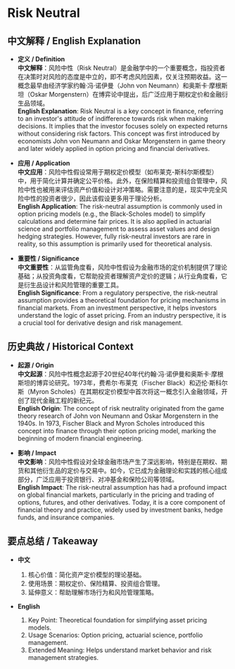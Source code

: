 # Risk Neutral

## 中文解释 / English Explanation

* **定义 / Definition**  
  **中文解释**：风险中性（Risk Neutral）是金融学中的一个重要概念，指投资者在决策时对风险的态度是中立的，即不考虑风险因素，仅关注预期收益。这一概念最早由经济学家约翰·冯·诺伊曼（John von Neumann）和奥斯卡·摩根斯坦（Oskar Morgenstern）在博弈论中提出，后广泛应用于期权定价和金融衍生品领域。  
  **English Explanation**: Risk Neutral is a key concept in finance, referring to an investor's attitude of indifference towards risk when making decisions. It implies that the investor focuses solely on expected returns without considering risk factors. This concept was first introduced by economists John von Neumann and Oskar Morgenstern in game theory and later widely applied in option pricing and financial derivatives.

* **应用 / Application**  
  **中文应用**：风险中性假设常用于期权定价模型（如布莱克-斯科尔斯模型）中，用于简化计算并确定公平价格。此外，在保险精算和投资组合管理中，风险中性也被用来评估资产价值和设计对冲策略。需要注意的是，现实中完全风险中性的投资者很少，因此该假设更多用于理论分析。  
  **English Application**: The risk-neutral assumption is commonly used in option pricing models (e.g., the Black-Scholes model) to simplify calculations and determine fair prices. It is also applied in actuarial science and portfolio management to assess asset values and design hedging strategies. However, fully risk-neutral investors are rare in reality, so this assumption is primarily used for theoretical analysis.

* **重要性 / Significance**  
  **中文重要性**：从监管角度看，风险中性假设为金融市场的定价机制提供了理论基础；从投资角度看，它帮助投资者理解资产定价的逻辑；从行业角度看，它是衍生品设计和风险管理的重要工具。  
  **English Significance**: From a regulatory perspective, the risk-neutral assumption provides a theoretical foundation for pricing mechanisms in financial markets. From an investment perspective, it helps investors understand the logic of asset pricing. From an industry perspective, it is a crucial tool for derivative design and risk management.

## 历史典故 / Historical Context

* **起源 / Origin**  
  **中文起源**：风险中性概念起源于20世纪40年代约翰·冯·诺伊曼和奥斯卡·摩根斯坦的博弈论研究。1973年，费希尔·布莱克（Fischer Black）和迈伦·斯科尔斯（Myron Scholes）在其期权定价模型中首次将这一概念引入金融领域，开创了现代金融工程的新纪元。  
  **English Origin**: The concept of risk neutrality originated from the game theory research of John von Neumann and Oskar Morgenstern in the 1940s. In 1973, Fischer Black and Myron Scholes introduced this concept into finance through their option pricing model, marking the beginning of modern financial engineering.

* **影响 / Impact**  
  **中文影响**：风险中性假设对全球金融市场产生了深远影响，特别是在期权、期货和其他衍生品的定价与交易中。如今，它已成为金融理论和实践的核心组成部分，广泛应用于投资银行、对冲基金和保险公司等领域。  
  **English Impact**: The risk-neutral assumption has had a profound impact on global financial markets, particularly in the pricing and trading of options, futures, and other derivatives. Today, it is a core component of financial theory and practice, widely used by investment banks, hedge funds, and insurance companies.

## 要点总结 / Takeaway

* **中文**  
  1. 核心价值：简化资产定价模型的理论基础。
  2. 使用场景：期权定价、保险精算、投资组合管理。
  3. 延伸意义：帮助理解市场行为和风险管理策略。

* **English**  
  1. Key Point: Theoretical foundation for simplifying asset pricing models.
  2. Usage Scenarios: Option pricing, actuarial science, portfolio management.
  3. Extended Meaning: Helps understand market behavior and risk management strategies.